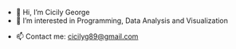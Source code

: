 - 👋 Hi, I’m Cicily George
- 👀 I’m interested in Programming, Data Analysis and Visualization
<!--- - 💞️ I’m looking to collaborate on ...  --->
- 📫 Contact me: cicilyg89@gmail.com

<!---
CicilyGeorge/CicilyGeorge is a ✨ special ✨ repository because its `README.md` (this file) appears on your GitHub profile.
You can click the Preview link to take a look at your changes.
--->
